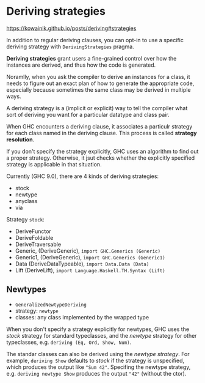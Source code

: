 # Deriving strategies

https://kowainik.github.io/posts/deriving#strategies

In addition to regular deriving clauses, you can opt-in to use a specific deriving strategy with `DerivingStrategies` pragma.

**Deriving strategies** grant users a fine-grained control over how the instances are derived, and thus how the code is generated.

Noramlly, when you ask the compiler to derive an instances for a class, it needs to figure out an exact plan of how to generate the appropriate code, especially because sometimes the same class may be derived in multiple ways.

A deriving strategy is a (implicit or explicit) way to tell the compiler what sort of deriving you want for a particular datatype and class pair.

When GHC encounters a deriving clause, it associates a particulr strategy for each class named in the deriving clause. This process is called **strategy resolution**.

If you don't specify the strategy explicitly, GHC uses an algorithm to find out a proper strategy. Otherwise, it jsut checks whether the explicitly specified strategy is applicable in that situation.

Currently (GHC 9.0), there are 4 kinds of deriving strategies:
- stock
- newtype
- anyclass
- via


Strategy `stock`:
- DeriveFunctor
- DeriveFoldable
- DeriveTraversable
- Generic,  (DeriveGeneric), `import GHC.Generics (Generic)`
- Generic1, (DeriveGeneric), `import GHC.Generics (Generic1)`
- Data (DeriveDataTypeable), `import Data.Data (Data)`
- Lift (DeriveLift),         `import Language.Haskell.TH.Syntax (Lift)`

## Newtypes

- `GeneralizedNewtypeDeriving`
- strategy: `newtype`
- classes: any class implemented by the wrapped type

When you don't specify a strategy explicitly for newtypes, GHC uses the *stock* strategy for standard typeclasses, and the *newtype* strategy for other typeclasses, e.g. `deriving (Eq, Ord, Show, Num)`.

The standar classes can also be derived using the *newtype strategy*. For example, `deriving Show` defaults to *stock* if the strategy is unspecified, which produces the output like `"Sum 42"`. Specifing the newtype strategy, e.g. `deriving newtype Show` produces the output `"42"` (without the ctor).
